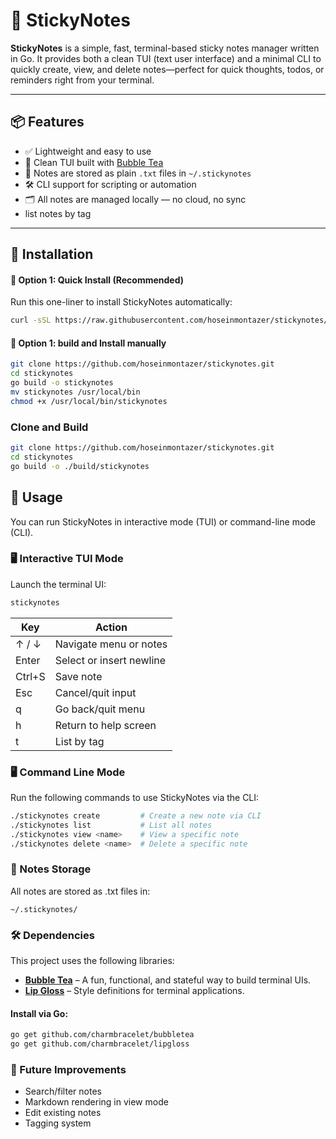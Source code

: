 # 📝 StickyNotes

**StickyNotes** is a simple, fast, terminal-based sticky notes manager written in Go. It provides both a clean TUI (text user interface) and a minimal CLI to quickly create, view, and delete notes—perfect for quick thoughts, todos, or reminders right from your terminal.

---

## 📦 Features

- ✅ Lightweight and easy to use
- 🧠 Clean TUI built with [Bubble Tea](https://github.com/charmbracelet/bubbletea)
- 💾 Notes are stored as plain `.txt` files in `~/.stickynotes`
- 🛠 CLI support for scripting or automation
- 🗂 All notes are managed locally — no cloud, no sync
- list notes by tag

---

## 🚀 Installation
#### 🔧 Option 1: Quick Install (Recommended)

Run this one-liner to install StickyNotes automatically:

```bash
curl -sSL https://raw.githubusercontent.com/hoseinmontazer/stickynotes/main/install.sh | bash
```
#### 🔧 Option 1: build and Install manually
```bash
git clone https://github.com/hoseinmontazer/stickynotes.git
cd stickynotes
go build -o stickynotes
mv stickynotes /usr/local/bin
chmod +x /usr/local/bin/stickynotes
```
### Clone and Build

```bash
git clone https://github.com/hoseinmontazer/stickynotes.git
cd stickynotes
go build -o ./build/stickynotes
```

## 📖 Usage

You can run StickyNotes in interactive mode (TUI) or command-line mode (CLI).

### 🖥️ Interactive TUI Mode

Launch the terminal UI:

```bash
stickynotes
```

| Key        | Action                    |
|------------|---------------------------|
| ↑ / ↓      | Navigate menu or notes    |
| Enter      | Select or insert newline  |
| Ctrl+S     | Save note                 |
| Esc        | Cancel/quit input         |
| q          | Go back/quit menu         |
| h          | Return to help screen     |
| t          | List by tag               |

### 🖥️ Command Line Mode

Run the following commands to use StickyNotes via the CLI:

```bash
./stickynotes create         # Create a new note via CLI
./stickynotes list           # List all notes
./stickynotes view <name>    # View a specific note
./stickynotes delete <name>  # Delete a specific note
```


### 📂 Notes Storage
All notes are stored as .txt files in:
```
~/.stickynotes/
```

### 🛠️ Dependencies
This project uses the following libraries:

- [**Bubble Tea**](https://github.com/charmbracelet/bubbletea) – A fun, functional, and stateful way to build terminal UIs.
- [**Lip Gloss**](https://github.com/charmbracelet/lipgloss) – Style definitions for terminal applications.
#### Install via Go:

```bash
go get github.com/charmbracelet/bubbletea
go get github.com/charmbracelet/lipgloss
```
### 🧠 Future Improvements
- Search/filter notes
- Markdown rendering in view mode
- Edit existing notes
- Tagging system

